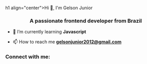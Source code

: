 h1 align="center">Hi 👋, I'm Gelson Junior</h1>
<h3 align="center">A passionate frontend developer from Brazil</h3>

- 🌱 I’m currently learning **Javascript**

- 📫 How to reach me **gelsonjunior2012@gmail.com**

<h3 align="left">Connect with me:</h3>
<p align="left">
</p>
